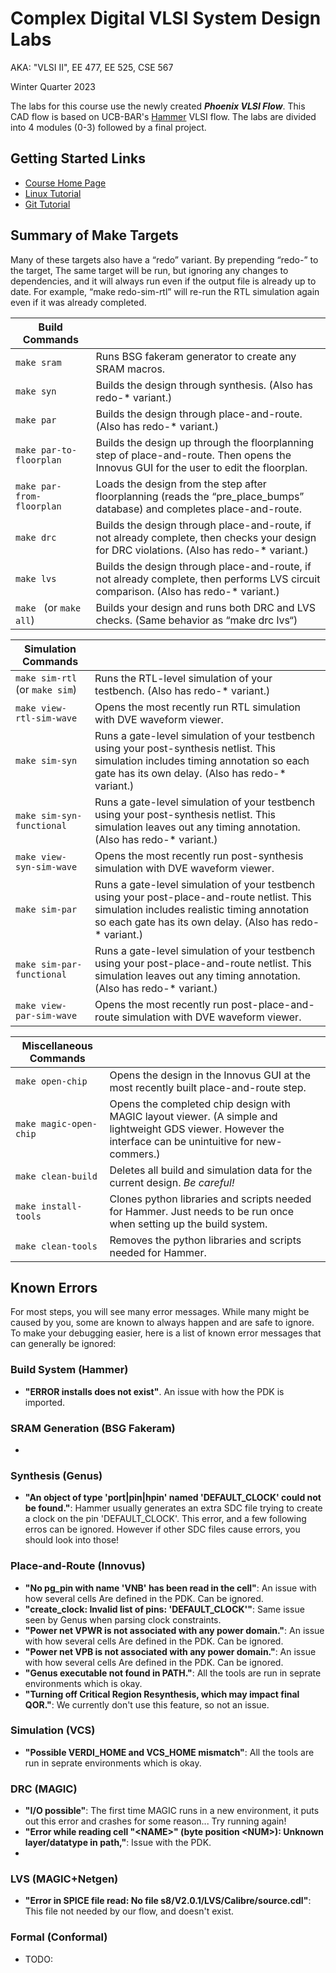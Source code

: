 # Complex Digital VLSI System Design Labs
AKA: "VLSI II", EE 477, EE 525, CSE 567

Winter Quarter 2023

The labs for this course use the newly created ***Phoenix VLSI Flow***. 
This CAD flow is based on UCB-BAR's [Hammer](https://github.com/ucb-bar/hammer) VLSI flow.
The labs are divided into 4 modules (0-3) followed by a final project.

## Getting Started Links

* [Course Home Page](https://docs.google.com/document/d/1BVrtgQ0V3DoSF5G7i0n5ycWBMX-odDEENGdQuQx8Xk0/)
* [Linux Tutorial](https://web.csl.cornell.edu/courses/ece5745/handouts/ece5745-tut1-linux.pdf)
* [Git Tutorial](https://web.csl.cornell.edu/courses/ece5745/handouts/ece5745-tut2-git.pdf)

## Summary of Make Targets
Many of these targets also have a “redo” variant. By prepending “redo-” to the target, 
The same target will be run, but ignoring any changes to dependencies, and it will 
always run even if the output file is already up to date. For example, 
“make redo-sim-rtl” will re-run the RTL simulation again even if it was already completed.

| Build Commands | |
|----------------|-|
| `make sram`  | Runs BSG fakeram generator to create any SRAM macros. |
| `make syn` | Builds the design through synthesis. (Also has redo-* variant.) |
| `make par` | Builds the design through place-and-route. (Also has redo-* variant.) |
| `make par-to-floorplan` | Builds the design up through the floorplanning step of place-and-route. Then opens the Innovus GUI for the user to edit the floorplan. |
| `make par-from-floorplan` | Loads the design from the step after floorplanning (reads the “pre_place_bumps” database) and completes place-and-route.|
| `make drc` | Builds the design through place-and-route, if not already complete, then checks your design for DRC violations. (Also has redo-* variant.)|
| `make lvs` | Builds the design through place-and-route, if not already complete, then performs LVS circuit comparison. (Also has redo-* variant.)|
| `make ` (or `make all`) | Builds your design and runs both DRC and LVS checks. (Same behavior as “make drc lvs“)|

| Simulation Commands | |
|-------------------|-|
| `make sim-rtl` (or `make sim`) | Runs the RTL-level simulation of your testbench. (Also has redo-* variant.)|
| `make view-rtl-sim-wave` | Opens the most recently run RTL simulation with DVE waveform viewer.|
| `make sim-syn` | Runs a gate-level simulation of your testbench using your post-synthesis netlist. This simulation includes timing annotation so each gate has its own delay. (Also has redo-* variant.)|
| `make sim-syn-functional` | Runs a gate-level simulation of your testbench using your post-synthesis netlist. This simulation leaves out any timing annotation. (Also has redo-* variant.)|
| `make view-syn-sim-wave` | Opens the most recently run post-synthesis simulation with DVE waveform viewer.|
| `make sim-par` | Runs a gate-level simulation of your testbench using your post-place-and-route netlist. This simulation includes realistic timing annotation so each gate has its own delay. (Also has redo-* variant.)|
| `make sim-par-functional` | Runs a gate-level simulation of your testbench using your post-place-and-route netlist. This simulation leaves out any timing annotation. (Also has redo-* variant.)|
| `make view-par-sim-wave` | Opens the most recently run post-place-and-route simulation with DVE waveform viewer.|

| Miscellaneous Commands | |
|-------------------|-|
| `make open-chip` | Opens the design in the Innovus GUI at the most recently built place-and-route step. |
| `make magic-open-chip` | Opens the completed chip design with MAGIC layout viewer. (A simple and lightweight GDS viewer. However the interface can be unintuitive for new-commers.)|
| `make clean-build` | Deletes all build and simulation data for the current design. *Be careful!* |
| `make install-tools` | Clones python libraries and scripts needed for Hammer. Just needs to be run once when setting up the build system.|
| `make clean-tools` | Removes the python libraries and scripts needed for Hammer.|

## Known Errors
For most steps, you will see many error messages. While many might be caused by you, some are
known to always happen and are safe to ignore. To make your debugging easier, here is a list
of known error messages that can generally be ignored:

### Build System (Hammer)
* **"ERROR installs  does not exist"**. An issue with how the PDK is imported.

### SRAM Generation (BSG Fakeram)
* 

### Synthesis (Genus)
* **"An object of type 'port|pin|hpin' named 'DEFAULT_CLOCK' could not be found."**: 
  Hammer usually generates an extra SDC file trying to create a clock on the pin 'DEFAULT_CLOCK'.
  This error, and a few following erros can be ignored. However if other SDC files cause errors, 
  you should look into those!

### Place-and-Route (Innovus)
* **"No pg_pin with name 'VNB' has been read in the cell"**: An issue with how several cells
  Are defined in the PDK. Can be ignored.
* **"create_clock: Invalid list of pins: 'DEFAULT_CLOCK'"**: Same issue seen by Genus when
  parsing clock constraints.
* **"Power net VPWR is not associated with any power domain."**: An issue with how several cells
  Are defined in the PDK. Can be ignored.
* **"Power net VPB is not associated with any power domain."**: An issue with how several cells
  Are defined in the PDK. Can be ignored.
* **"Genus executable not found in PATH."**: All the tools are run in seprate environments
  which is okay.
* **"Turning off Critical Region Resynthesis, which may impact final QOR."**: We currently
  don't use this feature, so not an issue.

### Simulation (VCS)
* **"Possible VERDI_HOME and VCS_HOME mismatch"**: All the tools are run in seprate
  environments which is okay.


### DRC (MAGIC)
* **"I/O possible"**: The first time MAGIC runs in a new environment, it puts out this 
  error and crashes for some reason... Try running again!
* **"Error while reading cell "\<NAME\>" (byte position \<NUM\>): Unknown layer/datatype in path,"**:
  Issue with the PDK.
* 

### LVS (MAGIC+Netgen)
* **"Error in SPICE file read: No file s8/V2.0.1/LVS/Calibre/source.cdl"**: This file 
  not needed by our flow, and doesn't exist.

### Formal (Conformal)
* TODO: